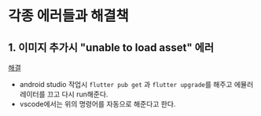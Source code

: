 # 각종 에러들과 해결책
## 1. 이미지 추가시 "unable to load asset" 에러
[해결](https://security-nanglam.tistory.com/479)
- android studio 작업시 ``flutter pub get`` 과 ``flutter upgrade``를 해주고 에뮬러레이터를 끄고 다시 run해준다.
- vscode에서는 위의 명령어를 자동으로 해준다고 한다.